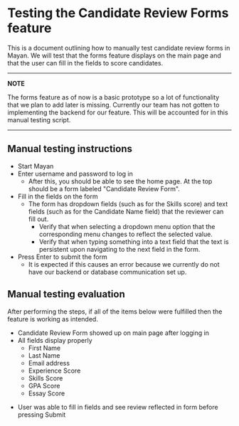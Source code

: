 # Testing the Candidate Review Forms feature

This is a document outlining how to manually test candidate review forms in Mayan. We will test that the forms feature displays on the main page and that the user can fill in the fields to score candidates.

---
**NOTE**

The forms feature as of now is a basic prototype so a lot of functionality that we plan to add later is missing. Currently our team has not gotten to implementing the backend for our feature. This will be accounted for in this manual testing script.


---

## Manual testing instructions

+ Start Mayan
+ Enter username and password to log in
    - After this, you should be able to see the home page. At the top should be a form labeled "Candidate Review Form".
+ Fill in the fields on the form
    - The form has dropdown fields (such as for the Skills score) and text fields (such as for the Candidate Name field) that the reviewer can fill out. 
        * Verify that when selecting a dropdown menu option that the corresponding menu changes to reflect the selected value.
        * Verify that when typing something into a text field that the text is persistent upon navigating to the next field in the form.
+ Press Enter to submit the form
    - It is expected if this causes an error because we currently do not have our backend or database communication set up.


## Manual testing evaluation

After performing the steps, if all of the items below were fulfilled then the feature is working as intended.

- Candidate Review Form showed up on main page after logging in
- All fields display properly
    * First Name
    * Last Name
    * Email address
    * Experience Score
    * Skills Score
    * GPA Score
    * Essay Score
<!--TODO: add new form fields here after they are added-->
- User was able to fill in fields and see review reflected in form before pressing Submit

